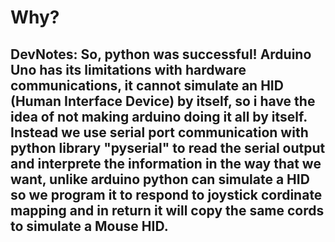# Why?

## DevNotes: So, python was successful! Arduino Uno has its limitations with hardware communications, it cannot simulate an HID (Human Interface Device) by itself, so i have the idea of not making arduino doing it all by itself. Instead we use serial port communication with python library "pyserial" to read the serial output and interprete the information in the way that we want, unlike arduino python can simulate a HID so we program it to respond to joystick cordinate mapping and in return it will copy the same cords to simulate a Mouse HID.